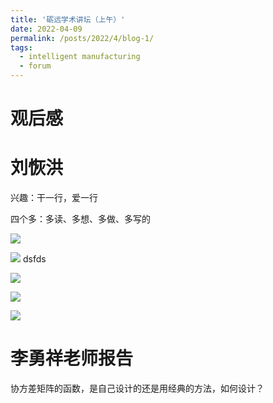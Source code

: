 ```yaml
---
title: '砺远学术讲坛（上午）'
date: 2022-04-09
permalink: /posts/2022/4/blog-1/
tags:
  - intelligent manufacturing
  - forum
---
```

# 观后感
# 刘恢洪
兴趣：干一行，爱一行

四个多：多读、多想、多做、多写的

![](2022-04-09-10-52-46.png)

![](2022-04-09-10-57-44.png)
dsfds

![](20220409132608.png)  

![](20220409134706.png)  

![](20220409150253.png)  

# 李勇祥老师报告
协方差矩阵的函数，是自己设计的还是用经典的方法，如何设计？
